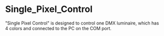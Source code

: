 # Single_Pixel_Control
"Single Pixel Control" is designed to control one DMX luminaire, which has 4 colors and connected to the PC on the COM port.
